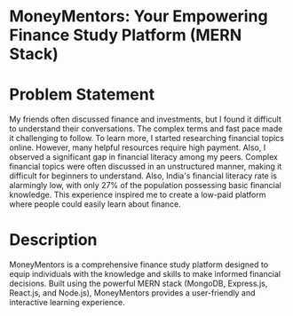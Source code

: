 # MoneyMentors: Your Empowering Finance Study Platform (MERN Stack)

# Problem Statement
My friends often discussed finance and investments, but I found it difficult to understand their conversations. The complex terms and fast pace made it challenging to follow. To learn more, I started researching financial topics online. However, many helpful resources require high payment. Also, I observed a significant gap in financial literacy among my peers. Complex financial topics were often discussed in an unstructured manner, making it difficult for beginners to understand. Also, India's financial literacy rate is alarmingly low, with only 27% of the population possessing basic financial knowledge. This experience inspired me to create a low-paid platform where people could easily learn about finance.

# Description
MoneyMentors is a comprehensive finance study platform designed to equip individuals with the knowledge and skills to make informed financial decisions. Built using the powerful MERN stack (MongoDB, Express.js, React.js, and Node.js), MoneyMentors provides a user-friendly and interactive learning experience.









